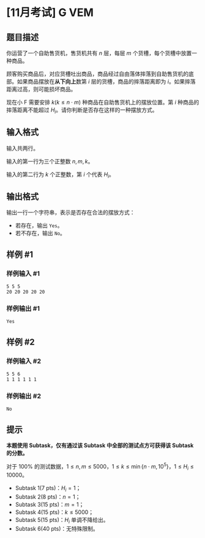 # [11月考试] G VEM

## 题目描述

你运营了一个自助售货机，售货机共有 $n$ 层，每层 $m$ 个货槽，每个货槽中放置一种商品。

顾客购买商品后，对应货槽吐出商品，商品经过自由落体摔落到自助售货机的底部。如果商品摆放在**从下向上**数第 $i$ 层的货槽，商品的摔落距离即为 $i$。如果摔落距离过高，则可能损坏商品。

现在小 F 需要安排 $k(k \le n \cdot m)$ 种商品在自助售货机上的摆放位置。第 $i$ 种商品的摔落距离不能超过 $H_i$。请你判断是否存在这样的一种摆放方式。

## 输入格式

输入共两行。

输入的第一行为三个正整数 $n,m,k$。

输入的第二行为 $k$ 个正整数，第 $i$ 个代表 $H_i$。

## 输出格式

输出一行一个字符串，表示是否存在合法的摆放方式：

- 若存在，输出 `Yes`。
- 若不存在，输出 `No`。

## 样例 #1

### 样例输入 #1

```
5 5 5
20 20 20 20 20
```

### 样例输出 #1

```
Yes
```

## 样例 #2

### 样例输入 #2

```
5 5 6
1 1 1 1 1 1
```

### 样例输出 #2

```
No
```

## 提示

**本题使用 Subtask，仅有通过该 Subtask 中全部的测试点方可获得该 Subtask 的分数。**

对于 $100\%$ 的测试数据，$1 \le n,m \le 5000$，$1 \le k \le \min\{n\cdot m,10^5\}$，$1 \le H_i \le 10000$。

- Subtask 1(7 pts)：$H_i = 1$；
- Subtask 2(8 pts)：$n = 1$；
- Subtask 3(15 pts)：$m = 1$；
- Subtask 4(15 pts)：$k \le 5000$；
- Subtask 5(15 pts)：$H_i$ 单调不降给出。
- Subtask 6(40 pts)：无特殊限制。